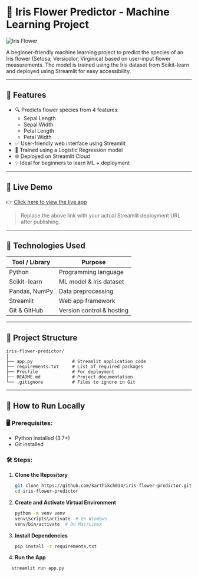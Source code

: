 # 🌸 Iris Flower Predictor - Machine Learning Project

![Iris Flower](https://upload.wikimedia.org/wikipedia/commons/4/41/Iris_versicolor_3.jpg)

A beginner-friendly machine learning project to predict the species of an Iris flower (Setosa, Versicolor, Virginica) based on user-input flower measurements. The model is trained using the Iris dataset from Scikit-learn and deployed using Streamlit for easy accessibility.

---

## 📌 Features

- 🔍 Predicts flower species from 4 features:
  - Sepal Length
  - Sepal Width
  - Petal Length
  - Petal Width
- ✅ User-friendly web interface using Streamlit
- 🧠 Trained using a Logistic Regression model
- 🌐 Deployed on Streamlit Cloud
- 💡 Ideal for beginners to learn ML + deployment

---

## 🚀 Live Demo

👉 [Click here to view the live app](https://iris-flower-predictor-frdisth8uhu6fqv2rigft4.streamlit.app/)

> Replace the above link with your actual Streamlit deployment URL after publishing.

---

## 🧠 Technologies Used

| Tool / Library      | Purpose                         |
|---------------------|---------------------------------|
| Python              | Programming language            |
| Scikit-learn        | ML model & Iris dataset         |
| Pandas, NumPy       | Data preprocessing              |
| Streamlit           | Web app framework               |
| Git & GitHub        | Version control & hosting       |

---

## 📁 Project Structure

```
iris-flower-predictor/
│
├── app.py               # Streamlit application code
├── requirements.txt     # List of required packages
├── Procfile             # For deployment
├── README.md            # Project documentation
└── .gitignore           # Files to ignore in Git

```

---

## 🧪 How to Run Locally

### 🖥️ Prerequisites:
- Python installed (3.7+)
- Git installed

### 🛠️ Steps:

1. **Clone the Repository**
   ```bash
   git clone https://github.com/karthikch014/iris-flower-predictor.git
   cd iris-flower-predictor
2. **Create and Activate Virtual Environment**
   ```bash
   python -m venv venv
   venv\Scripts\activate  # On Windows
   venv/bin/activate  # On Mac/Linux
3. **Install Dependencies**
   ```bash
   pip install -r requirements.txt
4. **Run the App**
```bash
  streamlit run app.py

